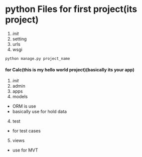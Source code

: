 # python Files  for first project(its project)
1. _init_
2. setting
3. urls
4. wsgi
```
python manage.py project_name
```
#### for Calc(this is my hello world project)(basically its your app)
1. _init_
2. admin
3. apps
3. models
* ORM is use
* basically use for hold data
4. test
* for test cases
5. views
* use for MVT